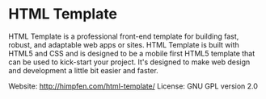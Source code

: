 HTML Template
=============

HTML Template is a professional front-end template for building fast, robust, and adaptable web apps or sites. 
HTML Template is built with HTML5 and CSS and is designed to be a mobile first HTML5 template that can be used 
to kick-start your project. It's designed to make web design and development a little bit easier and faster.

Website: http://himpfen.com/html-template/
License: GNU GPL version 2.0
